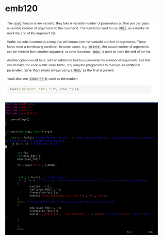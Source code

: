 # emb120

![](../.gitbook/assets/image.png)

![I can actually change fd with dup2. while writing string in file. maybe should I automate it?](<../.gitbook/assets/image (59).png>)
